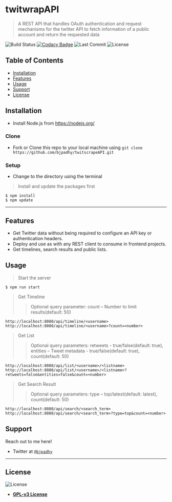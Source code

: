 # twitwrapAPI

> A REST API that handles OAuth authentication and request mechanisms for the twitter API to fetch information of a public account and return the requested data


![Build Status](https://img.shields.io/github/workflow/status/bjpadhy/twitscrapeAPI/Node.js%20CI/master)
[![Codacy Badge](https://app.codacy.com/project/badge/Grade/7e4101843e4745a8b1bfcb4ded7270f9)](https://www.codacy.com/manual/padhybiswaranjan/twitscrapeAPI?utm_source=github.com&amp;utm_medium=referral&amp;utm_content=bjpadhy/twitscrapeAPI&amp;utm_campaign=Badge_Grade)
![Last Commit](https://img.shields.io/github/last-commit/bjpadhy/twitscrapeAPI/master)
![License](https://img.shields.io/npm/l/scrape-twitter)

## Table of Contents

- [Installation](#installation)
- [Features](#features)
- [Usage](#usage)
- [Support](#support)
- [License](#license)


## Installation

- Install Node.js from https://nodejs.org/

### Clone

- Fork or Clone this repo to your local machine using `git clone https://github.com/bjpadhy/twitscrapeAPI.git`

### Setup

- Change to the directory using the terminal

> Install and update the packages first

```shell
$ npm install
$ npm update
```
---

## Features

- Get Twitter data without being required to configure an API key or authentication headers.
- Deploy and use as with any REST client to consume in frontend projects.
- Get timelines, search results and public lists.


## Usage

> Start the server
```shell
$ npm run start
```

> Get Timeline
>> Optional query parameter: count – Number to limit results(default: 50)
```shell
http://localhost:8080/api/timeline/<username>
http://localhost:8080/api/timeline/<username>?count=<number>
```

> Get List
>> Optional query parameters: retweets - true/false(default: true), entities – Tweet metadata - true/false(default: true), count(default: 50)
```shell
http://localhost:8080/api/list/<username>/<listname>
http://localhost:8080/api/list/<username>/<listname>?retweets=false&entities=false&count=<number>
```

> Get Search Result
>> Optional query parameters: type – top/latest(default: latest), count(default: 50)
```shell
http://localhost:8080/api/search/<search_term>
http://localhost:8080/api/search/<search_term>?type=top&count=<number>
```


## Support

Reach out to me here!

- Twitter at <a href="https://twitter.com/bjpadhy" target="_blank">`@bjpadhy`</a>

---


## License

![License](https://img.shields.io/npm/l/scrape-twitter)

- **[GPL-v3 License](https:/opensource.org/licenses/GPL-3.0)**
